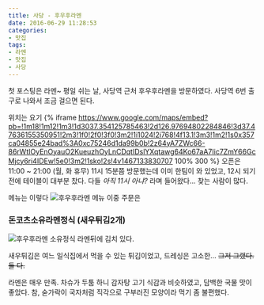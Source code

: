 ```yaml
---
title: 사당 - 후우후라멘
date: 2016-06-29 11:28:53
categories:
- 맛집
tags:
- 라멘
- 맛집
- 사당
---
```

첫 포스팅은 라멘~
평일 쉬는 날, 사당역 근처 후우후라멘을 방문하였다.
사당역 6번 출구로 나와서 조금 걸으면 된다.
<!-- more -->

위치는 요기
{% iframe https://www.google.com/maps/embed?pb=!1m18!1m12!1m3!1d3037.354125785463!2d126.97694802284846!3d37.47636155350951!2m3!1f0!2f0!3f0!3m2!1i1024!2i768!4f13.1!3m3!1m2!1s0x357ca04855e24bad%3A0xc75246d1da99b0b!2z64yA7ZWc66-86rWtIOyEnOyauO2KueuzhOyLnCDqtIDslYXqtawg64Ko67aA7Iic7ZmY66GcMjcy6ri4IDEw!5e0!3m2!1sko!2s!4v1467133830707 100% 300 %}
오픈은 11:00 ~ 21:00 (월, 화 휴무)
11시 15분쯤 방문했는데 이미 한팀이 와 있었고, 12시 되기 전에 테이블이 대부분 찼다.
다들 *아직 11시 아냐?* 라며 들어왔다… 찾는 사람이 많다.

메뉴는 이렇다
![후우후라멘 메뉴](https://lh3.googleusercontent.com/-YHjTP6Cyn84/V3KwndYfXBI/AAAAAAAAAoM/n0hWKUZ8BN0XZu0NAnIjW4vH57gNru7jQCCo/s1152/IMG_4748.jpg)
이중 주문은
### 돈코츠소유라멘정식 (새우튀김2개)
![후우후라멘 소유정식](https://lh3.googleusercontent.com/-bLSTBCyajA0/V3KwnWoxhCI/AAAAAAAAAoM/fF3_C4xO_zQBfruNMF5kAjsQNPr-rfG9wCCo/s1600/IMG_4749.jpg)
라멘뒤에 김치 있다.

새우튀김은 여느 일식집에서 먹을 수 있는 튀김이었고,
드레싱은 고소한... ~~그저 그랬다. 둘 다.~~

라멘은 매우 만족.
차슈가 두툼 하니 감자탕 고기 식감과 비슷하였고,
담백한 국물 맛이 좋았다.
참, 숟가락이 국자처럼 직각으로 구부러진 모양이라 먹기 좀 불편했다.
